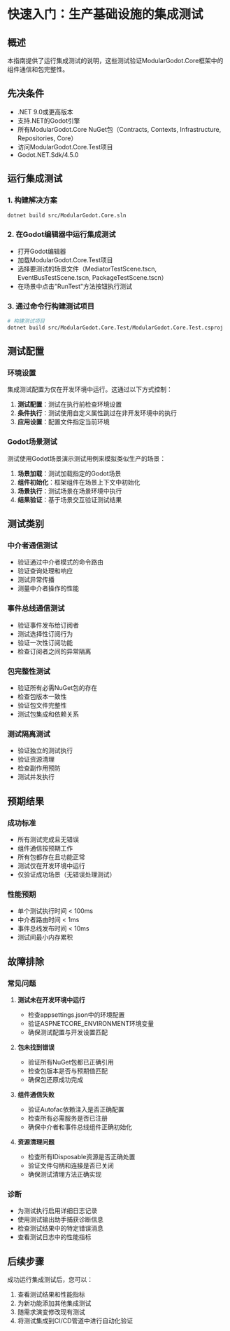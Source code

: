 # 快速入门：生产基础设施的集成测试

## 概述
本指南提供了运行集成测试的说明，这些测试验证ModularGodot.Core框架中的组件通信和包完整性。

## 先决条件
- .NET 9.0或更高版本
- 支持.NET的Godot引擎
- 所有ModularGodot.Core NuGet包（Contracts, Contexts, Infrastructure, Repositories, Core）
- 访问ModularGodot.Core.Test项目
- Godot.NET.Sdk/4.5.0

## 运行集成测试

### 1. 构建解决方案
```bash
dotnet build src/ModularGodot.Core.sln
```

### 2. 在Godot编辑器中运行集成测试
- 打开Godot编辑器
- 加载ModularGodot.Core.Test项目
- 选择要测试的场景文件（MediatorTestScene.tscn, EventBusTestScene.tscn, PackageTestScene.tscn）
- 在场景中点击"RunTest"方法按钮执行测试

### 3. 通过命令行构建测试项目
```bash
# 构建测试项目
dotnet build src/ModularGodot.Core.Test/ModularGodot.Core.Test.csproj
```

## 测试配置

### 环境设置
集成测试配置为仅在开发环境中运行。这通过以下方式控制：

1. **测试配置**：测试在执行前检查环境设置
2. **条件执行**：测试使用自定义属性跳过在非开发环境中的执行
3. **应用设置**：配置文件指定当前环境

### Godot场景测试
测试使用Godot场景演示测试用例来模拟类似生产的场景：

1. **场景加载**：测试加载指定的Godot场景
2. **组件初始化**：框架组件在场景上下文中初始化
3. **场景执行**：测试场景在场景环境中执行
4. **结果验证**：基于场景交互验证测试结果

## 测试类别

### 中介者通信测试
- 验证通过中介者模式的命令路由
- 验证查询处理和响应
- 测试异常传播
- 测量中介者操作的性能

### 事件总线通信测试
- 验证事件发布给订阅者
- 测试选择性订阅行为
- 验证一次性订阅功能
- 检查订阅者之间的异常隔离

### 包完整性测试
- 验证所有必需NuGet包的存在
- 检查包版本一致性
- 验证包文件完整性
- 测试包集成和依赖关系

### 测试隔离测试
- 验证独立的测试执行
- 验证资源清理
- 检查副作用预防
- 测试并发执行

## 预期结果

### 成功标准
- 所有测试完成且无错误
- 组件通信按预期工作
- 所有包都存在且功能正常
- 测试仅在开发环境中运行
- 仅验证成功场景（无错误处理测试）

### 性能预期
- 单个测试执行时间 < 100ms
- 中介者路由时间 < 1ms
- 事件总线发布时间 < 10ms
- 测试间最小内存累积

## 故障排除

### 常见问题

1. **测试未在开发环境中运行**
   - 检查appsettings.json中的环境配置
   - 验证ASPNETCORE_ENVIRONMENT环境变量
   - 确保测试配置与开发设置匹配

2. **包未找到错误**
   - 验证所有NuGet包都已正确引用
   - 检查包版本是否与预期值匹配
   - 确保包还原成功完成

3. **组件通信失败**
   - 验证Autofac依赖注入是否正确配置
   - 检查所有必需服务是否已注册
   - 确保中介者和事件总线组件正确初始化

4. **资源清理问题**
   - 检查所有IDisposable资源是否正确处置
   - 验证文件句柄和连接是否已关闭
   - 确保测试清理方法正确实现

### 诊断
- 为测试执行启用详细日志记录
- 使用测试输出助手捕获诊断信息
- 检查测试结果中的特定错误消息
- 查看测试日志中的性能指标

## 后续步骤
成功运行集成测试后，您可以：
1. 查看测试结果和性能指标
2. 为新功能添加其他集成测试
3. 随需求演变修改现有测试
4. 将测试集成到CI/CD管道中进行自动化验证
